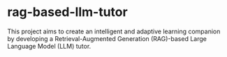 # rag-based-llm-tutor
This project aims to create an intelligent and adaptive learning companion by developing a Retrieval-Augmented Generation (RAG)-based Large Language Model (LLM) tutor.

